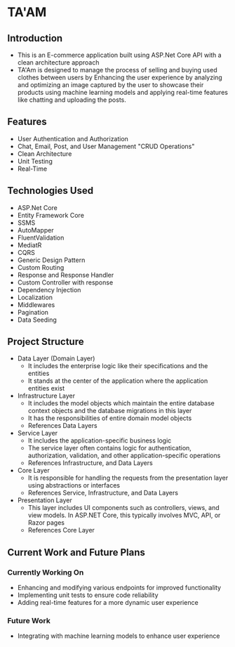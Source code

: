 # TA'AM

## Introduction

- This is an E-commerce application built using ASP.Net Core API with a clean architecture approach
- TA'Am is designed to manage the process of selling and buying used clothes between users by Enhancing the user experience by analyzing and optimizing an image captured by  the user to showcase their products using machine learning models and applying real-time features like chatting and uploading the posts.

## Features

- User Authentication and Authorization
- Chat, Email, Post, and User Management "CRUD Operations"
- Clean Architecture
- Unit Testing
- Real-Time

## Technologies Used

- ASP.Net Core
- Entity Framework Core
- SSMS
- AutoMapper
- FluentValidation
- MediatR
- CQRS
- Generic Design Pattern
- Custom Routing
- Response and Response Handler
- Custom Controller with response
- Dependency Injection
- Localization
- Middlewares
- Pagination
- Data Seeding

## Project Structure

- Data Layer (Domain Layer)
	- It includes the enterprise logic like their specifications and the entities
	- It stands at the center of the application where the application entities exist
- Infrastructure Layer
	- It includes the model objects which maintain the entire database context objects and the database migrations in this layer 
	- It has the responsibilities of entire domain model objects
	- References Data Layers
- Service Layer
	- It includes the application-specific business logic
	- The service layer often contains logic for authentication, authorization, validation, and other application-specific operations
	- References Infrastructure, and Data Layers
- Core Layer
	- It is responsible for handling the requests from the presentation layer using abstractions or interfaces
	- References Service, Infrastructure, and Data Layers
- Presentation Layer
	- This layer includes UI components such as controllers, views, and view models. In ASP.NET Core, this typically involves MVC, API, or Razor pages 
	- References Core Layer

## Current Work and Future Plans

### Currently Working On

  - Enhancing and modifying various endpoints for improved functionality
  - Implementing unit tests to ensure code reliability
  - Adding real-time features for a more dynamic user experience
    
### Future Work

  - Integrating with machine learning models to enhance user experience 
